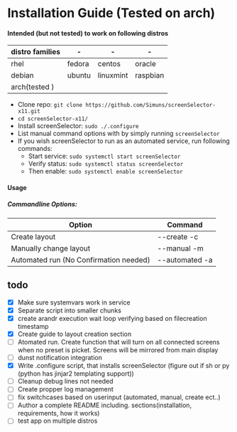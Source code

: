 
# Installation Guide (Tested on arch)
#### Intended (but not tested) to work on following distros
|distro families|-|-|-|
|----|------|------|------|
|rhel|fedora|centos|oracle|
|debian|ubuntu|linuxmint|raspbian|
|arch(tested )||||

* Clone repo: `git clone https://github.com/Simuns/screenSelector-x11.git`
* `cd screenSelector-x11/`
* Install screenSelector: `sudo ./.configure`
* List manual command options with by simply running `screenSelector`
* If you wish screenSelector to run as an automated service, run following commands:
    - Start service: `sudo systemctl start screenSelector`
    - Verify status: `sudo systemctl status screenSelector`
    - Then enable: `sudo systemctl enable screenSelector`
#### Usage
##### Commandline Options:
|Option|Command|
|------|----|
|Create layout|--create -c|
|Manually change layout|--manual -m|
|Automated run (No Confirmation needed)|--automated -a|
## todo

- [x] Make sure systemvars work in service
- [x] Separate script into smaller chunks
- [x] create arandr execution wait loop verifying based on filecreation timestamp
- [x] Create guide to layout creation section
- [ ] Atomated run. Create function that will turn on all connected screens when no preset is picket. Screens will be mirrored from main display
- [ ] dunst notification integration
- [x] Write .configure script, that installs screenSelector (figure out if sh or py (python has jinjar2 templating support))
- [ ] Cleanup debug lines not needed
- [ ] Create propper log management
- [ ] fix switchcases based on userinput (automated, manual, create ect..)
- [ ] Author a complete README including. sections(installation, requirements, how it works)
- [ ] test app on multiple distros
